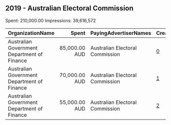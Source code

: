 ## 2019 - Australian Electoral Commission 
Spent: 210,000.00
Impressions: 39,616,572

|OrganizationName|Spent|PayingAdvertiserNames|CreativeUrls|Impressions|Genders|AgeBrackets|CountryCodes|BillingAddresses|CandidateBallotInformation|
|:---|---:|:---|:---|---:|:---|:---|:---|:---|:---|
|Australian Government Department of Finance|85,000.00 AUD|Australian Electoral Commission|[0](https://www.snap.com/political-ads/asset/496b633ea97b8ad841bd3ff1966eafd7e9b1ed23bb6ff9381ba0914e47c6459e?mediaType=mp4)|15,245,241||18+|australia|"100 Chalmers Street,Surry Hills,2010,AU"||
|Australian Government Department of Finance|70,000.00 AUD|Australian Electoral Commission|[1](https://www.snap.com/political-ads/asset/5fe959d8c85f6314151fdd45509f6a9e71cdf40462a57632ced7bd14c497346e?mediaType=mp4)|13,254,552||18+|australia|"100 Chalmers Street,Surry Hills,2010,AU"||
|Australian Government Department of Finance|55,000.00 AUD|Australian Electoral Commission|[2](https://www.snap.com/political-ads/asset/af9caa98c2cea04e653907cf45f86c231292a1368253a5a04a1383131811f5c8?mediaType=mp4)|11,116,779||18+|australia|"100 Chalmers Street,Surry Hills,2010,AU"||

